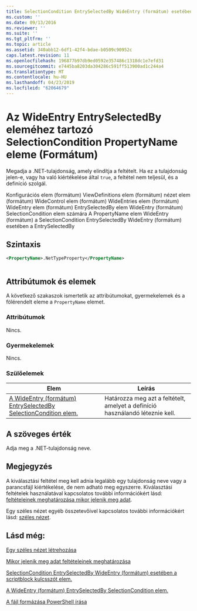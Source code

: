 ```yaml
---
title: SelectionCondition EntrySelectedBy WideEntry (formátum) esetében a PropertyName eleme |} A Microsoft Docs
ms.custom: ''
ms.date: 09/13/2016
ms.reviewer: ''
ms.suite: ''
ms.tgt_pltfrm: ''
ms.topic: article
ms.assetid: 340abb12-6df1-42f4-bdae-b0509c90952c
caps.latest.revision: 11
ms.openlocfilehash: 196877b97db9ed0592e357486c1318dc1e7efd31
ms.sourcegitcommit: e7445ba8203da304286c591ff513900ad1c244a4
ms.translationtype: MT
ms.contentlocale: hu-HU
ms.lasthandoff: 04/23/2019
ms.locfileid: "62064679"
---
```

# <a name="propertyname-element-for-selectioncondition-for-entryselectedby-for-wideentry-format"></a>Az WideEntry EntrySelectedBy eleméhez tartozó SelectionCondition PropertyName eleme (Formátum)

Megadja a .NET-tulajdonság, amely elindítja a feltételt. Ha ez a tulajdonság jelen-e, vagy ha való kiértékelése által `true`, a feltétel nem teljesül, és a definíció szolgál.

Konfigurációs elem (formátum) ViewDefinitions elem (formátum) nézet elem (formátum) WideControl elem (formátum) WideEntries elem (formátum) WideEntry elem (formátum) EntrySelectedBy elem WideEntry (formátum) SelectionCondition elem számára A PropertyName elem WideEntry (formátum) a SelectionCondition EntrySelectedBy WideEntry (formátum) esetében a EntrySelectedBy

## <a name="syntax"></a>Szintaxis

```xml
<PropertyName>.NetTypeProperty</PropertyName>
```

```csharp

```

## <a name="attributes-and-elements"></a>Attribútumok és elemek

A következő szakaszok ismertetik az attribútumokat, gyermekelemek és a fölérendelt eleme a `PropertyName` elemet.

### <a name="attributes"></a>Attribútumok

Nincs.

### <a name="child-elements"></a>Gyermekelemek

Nincs.

### <a name="parent-elements"></a>Szülőelemek

|Elem|Leírás|
|-------------|-----------------|
|[A WideEntry (formátum) EntrySelectedBy SelectionCondition elem.](./selectioncondition-element-for-entryselectedby-for-widecontrol-format.md)|Határozza meg azt a feltételt, amelyet a definíció használandó léteznie kell.|

## <a name="text-value"></a>A szöveges érték

Adja meg a .NET-tulajdonság neve.

## <a name="remarks"></a>Megjegyzés

A kiválasztási feltétel meg kell adnia legalább egy tulajdonság neve vagy a parancsfájl kiértékelése, de nem adható meg egyszerre. Kiválasztási feltételek használatával kapcsolatos további információkért lásd: [feltételeinek meghatározása mikor jelenik meg adat](./defining-conditions-for-displaying-data.md).

Egy széles nézet egyéb összetevőivel kapcsolatos további információkért lásd: [széles nézet](./creating-a-wide-view.md).

## <a name="see-also"></a>Lásd még:

[Egy széles nézet létrehozása](./creating-a-wide-view.md)

[Mikor jelenik meg adat feltételeinek meghatározása](./defining-conditions-for-displaying-data.md)

[SelectionCondition EntrySelectedBy WideEntry (formátum) esetében a scriptblock kulcsszót elem.](./scriptblock-element-for-selectioncondition-for-entryselectedby-for-widecontrol-format.md)

[A WideEntry (formátum) EntrySelectedBy SelectionCondition elem.](./selectioncondition-element-for-entryselectedby-for-widecontrol-format.md)

[A fájl formázása PowerShell írása](./writing-a-powershell-formatting-file.md)
